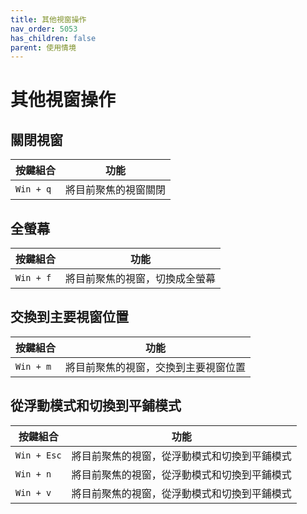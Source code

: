 ```yaml
---
title: 其他視窗操作
nav_order: 5053
has_children: false
parent: 使用情境
---
```



# 其他視窗操作


## 關閉視窗

| 按鍵組合 | 功能 |
| --- | --- |
| `Win + q` | 將目前聚焦的視窗關閉 |


## 全螢幕

| 按鍵組合 | 功能 |
| --- | --- |
| `Win + f` | 將目前聚焦的視窗，切換成全螢幕 |


## 交換到主要視窗位置

| 按鍵組合 | 功能 |
| --- | --- |
| `Win + m` | 將目前聚焦的視窗，交換到主要視窗位置 |


## 從浮動模式和切換到平鋪模式

| 按鍵組合 | 功能 |
| --- | --- |
| `Win + Esc` | 將目前聚焦的視窗，從浮動模式和切換到平鋪模式 |
| `Win + n` | 將目前聚焦的視窗，從浮動模式和切換到平鋪模式 |
| `Win + v` | 將目前聚焦的視窗，從浮動模式和切換到平鋪模式 |
